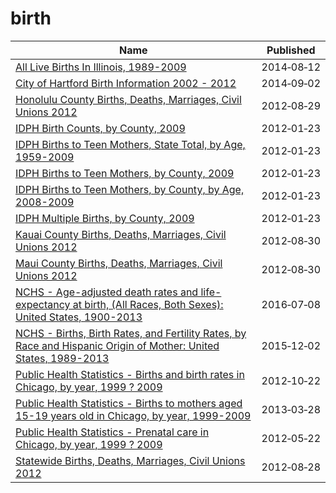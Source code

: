 # birth

Name | Published
---- | ---------
[All Live Births In Illinois, 1989-2009](../datasets/9e74-xdvk.md) | 2014&#x2011;08&#x2011;12
[City of Hartford Birth Information 2002 - 2012](../datasets/cbzv-qf8c.md) | 2014&#x2011;09&#x2011;02
[Honolulu County Births, Deaths, Marriages, Civil Unions 2012](../datasets/bxc7-28ys.md) | 2012&#x2011;08&#x2011;29
[IDPH Birth Counts, by County, 2009](../datasets/gja4-da4w.md) | 2012&#x2011;01&#x2011;23
[IDPH Births to Teen Mothers, State Total, by Age, 1959-2009](../datasets/kci4-pwje.md) | 2012&#x2011;01&#x2011;23
[IDPH Births to Teen Mothers, by County, 2009](../datasets/km98-jttn.md) | 2012&#x2011;01&#x2011;23
[IDPH Births to Teen Mothers, by County, by Age, 2008-2009](../datasets/fmd2-c5sd.md) | 2012&#x2011;01&#x2011;23
[IDPH Multiple Births, by County, 2009](../datasets/umgb-zw5k.md) | 2012&#x2011;01&#x2011;23
[Kauai County Births, Deaths, Marriages, Civil Unions 2012](../datasets/u2ph-i4am.md) | 2012&#x2011;08&#x2011;30
[Maui County Births, Deaths, Marriages, Civil Unions 2012](../datasets/rt4b-b8s5.md) | 2012&#x2011;08&#x2011;30
[NCHS - Age-adjusted death rates and life-expectancy at birth, (All Races, Both Sexes): United States, 1900-2013](../datasets/w9j2-ggv5.md) | 2016&#x2011;07&#x2011;08
[NCHS - Births, Birth Rates, and Fertility Rates, by Race and Hispanic Origin of Mother: United States, 1989-2013](../datasets/s54h-bixi.md) | 2015&#x2011;12&#x2011;02
[Public Health Statistics - Births and birth rates in Chicago, by year, 1999 ? 2009](../datasets/4arr-givg.md) | 2012&#x2011;10&#x2011;22
[Public Health Statistics - Births to mothers aged 15-19 years old in Chicago, by year, 1999-2009](../datasets/9kva-bt6k.md) | 2013&#x2011;03&#x2011;28
[Public Health Statistics - Prenatal care in Chicago, by year, 1999 ? 2009](../datasets/2q9j-hh6g.md) | 2012&#x2011;05&#x2011;22
[Statewide Births, Deaths, Marriages, Civil Unions 2012](../datasets/bhtq-x545.md) | 2012&#x2011;08&#x2011;28

